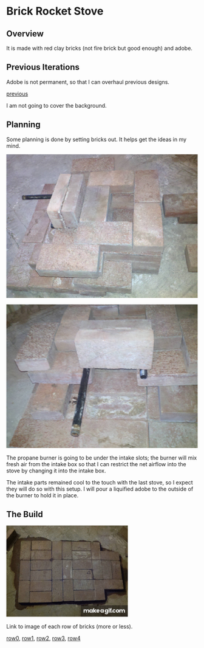 # Brick Rocket Stove

## Overview

It is made with red clay bricks (not fire brick but good enough) and adobe.  


## Previous Iterations

Adobe is not permanent, so that I can overhaul previous designs.

[previous](./README_previous)

I am not going to cover the background.


## Planning

Some planning is done by setting bricks out. It helps get the ideas in my mind.

![planingBack](./Images2/BrickStove2planingBack.jpg "planingBack")

![planingBurnerUnderIntakeSlotes](./Images2/BrickStove2planingBurnerUnderIntakeSlotes.jpg "planingBurnerUnderIntakeSlotes")

The propane burner is going to be under the intake slots; the burner will mix fresh air from the intake box so that I can restrict the net airflow into the stove by changing it into the intake box. 

The intake parts remained cool to the touch with the last stove, so I expect they will do so with this setup. I will pour a liquified adobe to the outside of the burner to hold it in place.


## The Build

![Build](./Images2/BrickStove2Build.gif "Build")

Link to image of each row of bricks (more or less).

[row0](./Images2/BrickStove2row0.jpg), [row1](./Images2/BrickStove2row1.jpg), [row2](./Images2/BrickStove2row2.jpg),
[row3](./Images2/BrickStove2row3.jpg), [row4](./Images2/BrickStove2row4.jpg)